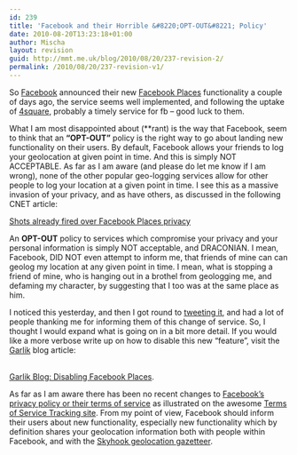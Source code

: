 ```yaml
---
id: 239
title: 'Facebook and their Horrible &#8220;OPT-OUT&#8221; Policy'
date: 2010-08-20T13:23:18+01:00
author: Mischa
layout: revision
guid: http://mmt.me.uk/blog/2010/08/20/237-revision-2/
permalink: /2010/08/20/237-revision-v1/
---
```

So [Facebook](http://www.facebook.com/) announced their new [Facebook Places](http://blog.facebook.com/blog.php?post=418175202130) functionality a couple of days ago, the service seems well implemented, and following the uptake of [4square](http://foursquare.com/), probably a timely service for fb &#8211; good luck to them. 

What I am most disappointed about (**rant) is the way that Facebook, seem to think that an **&#8220;OPT-OUT&#8221;** policy is the right way to go about landing new functionality on their users. By default, Facebook allows your friends to log your geolocation at given point in time. And this is simply NOT ACCEPTABLE. As far as I am aware (and please do let me know if I am wrong), none of the other popular geo-logging services allow for other people to log your location at a given point in time. I see this as a massive invasion of your privacy, and as have others, as discussed in the following CNET article: 

[Shots already fired over Facebook Places privacy](http://news.cnet.com/8301-13577_3-20014168-36.html)

An **OPT-OUT** policy to services which compromise your privacy and your personal information is simply NOT acceptable, and DRACONIAN. I mean, Facebook, DID NOT even attempt to inform me, that friends of mine can can geolog my location at any given point in time. I mean, what is stopping a friend of mine, who is hanging out in a brothel from geologging me, and defaming my character, by suggesting that I too was at the same place as him.

I noticed this yesterday, and then I got round to [tweeting it](https://twitter.com/mischatuffield/status/21583540429), and had a lot of people thanking me for informing them of this change of service. So, I thought I would expand what is going on in a bit more detail. If you would like a more verbose write up on how to disable this new &#8220;feature&#8221;, visit the [Garlik](http://www.garlik.com/) blog article: 

[  
Garlik Blog: Disabling Facebook Places](http://www.garlik.com/blog/?p=328).

As far as I am aware there has been no recent changes to [Facebook&#8217;s privacy policy or their terms of service](http://www.tosback.org/organization.php?cid=8) as illustrated on the awesome [Terms of Service Tracking site](http://www.tosback.org/). From my point of view, Facebook should inform their users about new functionality, especially new functionality which by definition shares your geolocation information both with people within Facebook, and with the [Skyhook geolocation gazetteer](http://www.skyhookwireless.com/).